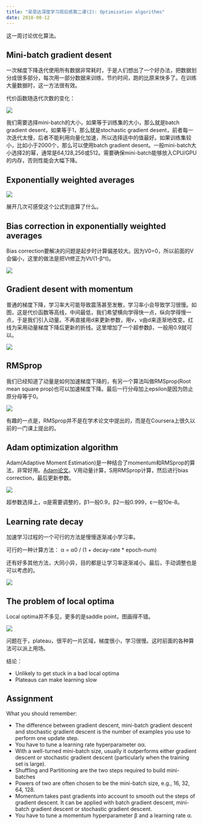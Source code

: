 ```yaml
---
title: "吴恩达深度学习观后感第二课(2): Optimization algorithms"
date: 2018-08-12
---
```


这一周讨论优化算法。

## Mini-batch gradient desent

一次梯度下降迭代使用所有数据非常耗时，于是人们想出了一个好办法，把数据划分成很多部分，每次用一部分数据来训练，节约时间，跑的比原来快多了。在训练大量数据时，这一方法很有效。

代价函数随迭代次数的变化：

![](dl-2-2-2-1.png)

我们需要选择mini-batch的大小，如果等于训练集的大小，那么就是batch gradient desent，如果等于1，那么就是stochastic gradient desent，前者每一次迭代太慢，后者不能利用向量化加速，所以选择适中的值最好。如果训练集较小，比如小于2000个，那么可以使用batch gradient desent。一般mini-batch大小选择2的幂，通常是64,128,256或512。需要确保mini-batch能够放入CPU/GPU的内存，否则性能会大幅下降。

## Exponentially weighted averages

![](dl-2-2-3-1.png)

展开几次可感受这个公式到底算了什么。

## Bias correction in exponentially weighted averages

Bias correction要解决的问题是起步时计算偏差较大。因为V0=0，所以前面的V会偏小，这里的做法是把Vt修正为Vt/(1-β^t)。

![](dl-2-2-5-1.png)

## Gradient desent with momentum

普通的梯度下降，学习率大可能导致震荡甚至发散，学习率小会导致学习很慢。如图，这是代价函数等高线，中间最低，我们希望横向学得快一点，纵向学得慢一点，于是我们引入动量。不再直接用d来更新参数，用v，v由d来逐渐地改变。红线为采用动量梯度下降后更新的折线。这里增加了一个超参数β，一般用0.9就可以。

![](dl-2-2-6-1.png)

## RMSprop

我们已经知道了动量是如何加速梯度下降的，有另一个算法叫做RMSprop(Root mean square prop)也可以加速梯度下降。最后一行分母加上epsilon是因为防止原分母等于0。

![](dl-2-2-7-1.png)

有趣的一点是，RMSprop并不是在学术论文中提出的，而是在Coursera上很久以前的一门课上提出的。

## Adam optimization algorithm

Adam(Adaptive Moment Estimation)是一种结合了momentum和RMSprop的算法，非常好用。[Adam论文](https://arxiv.org/pdf/1412.6980.pdf)。V用动量计算，S用RMSprop计算，然后进行bias correction，最后更新参数。

![](dl-2-2-8-1.png)

超参数选择上，α是需要调整的，β1一般0.9，β2一般0.999，ε一般10e-8。

## Learning rate decay

加速学习过程的一个可行的方法是慢慢逐渐减小学习率。

可行的一种计算方法： α = α0 / (1 + decay-rate * epoch-num)

还有好多其他方法，大同小异，目的都是让学习率逐渐减小。最后，手动调整也是可以考虑的。

![](dl-2-2-9-1.png)

## The problem of local optima

Local optima并不多见，更多的是saddle point，图画得不错。

![](dl-2-2-10-1.png)

问题在于，plateau，很平的一片区域，梯度很小，学习很慢。这时前面的各种算法可以派上用场。

结论：

- Unlikely to get stuck in a bad local optima
- Plateaus can make learning slow

## Assignment

What you should remember:

- The difference between gradient descent, mini-batch gradient descent and stochastic gradient descent is the number of examples you use to perform one update step.
- You have to tune a learning rate hyperparameter αα.
- With a well-turned mini-batch size, usually it outperforms either gradient descent or stochastic gradient descent (particularly when the training set is large).
- Shuffling and Partitioning are the two steps required to build mini-batches
- Powers of two are often chosen to be the mini-batch size, e.g., 16, 32, 64, 128.
- Momentum takes past gradients into account to smooth out the steps of gradient descent. It can be applied with batch gradient descent, mini-batch gradient descent or stochastic gradient descent.
- You have to tune a momentum hyperparameter β and a learning rate α.
